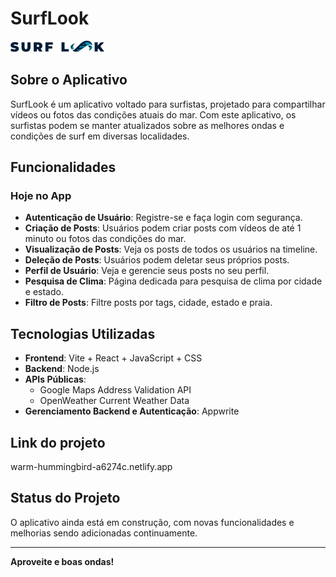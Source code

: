 # SurfLook

![Logo do Projeto](/public/Logo%20Oficial.png)

## Sobre o Aplicativo

SurfLook é um aplicativo voltado para surfistas, projetado para compartilhar vídeos ou fotos das condições atuais do mar. Com este aplicativo, os surfistas podem se manter atualizados sobre as melhores ondas e condições de surf em diversas localidades.

## Funcionalidades

### Hoje no App
- **Autenticação de Usuário**: Registre-se e faça login com segurança.
- **Criação de Posts**: Usuários podem criar posts com vídeos de até 1 minuto ou fotos das condições do mar.
- **Visualização de Posts**: Veja os posts de todos os usuários na timeline.
- **Deleção de Posts**: Usuários podem deletar seus próprios posts.
- **Perfil de Usuário**: Veja e gerencie seus posts no seu perfil.
- **Pesquisa de Clima**: Página dedicada para pesquisa de clima por cidade e estado.
- **Filtro de Posts**: Filtre posts por tags, cidade, estado e praia.

## Tecnologias Utilizadas
- **Frontend**: Vite + React + JavaScript + CSS
- **Backend**: Node.js
- **APIs Públicas**:
  - Google Maps Address Validation API
  - OpenWeather Current Weather Data
- **Gerenciamento Backend e Autenticação**: Appwrite

## Link do projeto 

warm-hummingbird-a6274c.netlify.app

## Status do Projeto

O aplicativo ainda está em construção, com novas funcionalidades e melhorias sendo adicionadas continuamente.

--------------------------------------

**Aproveite e boas ondas!**
